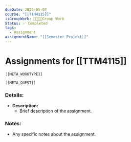 ```yaml
---
dueDate: 2025-05-07
course: "[[TTM4115]]"
isGroupWork: 👨‍👩‍👧‍👦Group Work
Status: ✅ Completed
tags:
  - Assignment
assignmentName: "[[Semester Projekt]]"
---
```


# Assignments for [[TTM4115]]
```meta-bind-embed
[[META_WORKTYPE]]
```
```meta-bind-embed
[[META_QUEST]]
```
### Details:
- **Description:**
  - Brief description of the assignment.

### Notes:
- Any specific notes about the assignment.